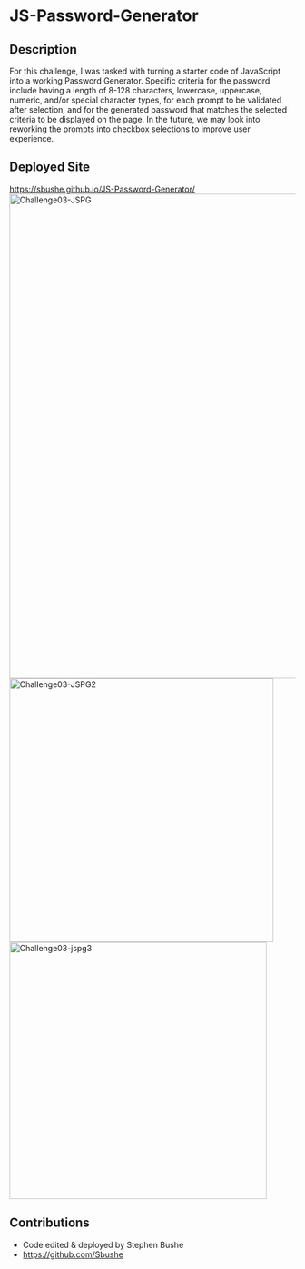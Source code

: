 # JS-Password-Generator

## Description
For this challenge, I was tasked with turning a starter code of JavaScript into a working Password Generator. Specific criteria for the password include having a length of 8-128 characters, lowercase, uppercase, numeric, and/or special character types, for each prompt to be validated after selection, and for the generated password that matches the selected criteria to be displayed on the page. In the future, we may look into reworking the prompts into checkbox selections to improve user experience.

## Deployed Site
https://sbushe.github.io/JS-Password-Generator/
<img width="854" alt="Challenge03-JSPG" src="https://user-images.githubusercontent.com/117788513/230531608-032e7dc6-ba18-4f11-a35d-d6ae662b3daa.png">
<img width="465" alt="Challenge03-JSPG2" src="https://user-images.githubusercontent.com/117788513/230531619-05083d40-b92a-42e1-a68e-c117c99ecda8.png">
<img width="453" alt="Challenge03-jspg3" src="https://user-images.githubusercontent.com/117788513/230531691-1668fd5a-9556-46a8-938d-caa10a9797e6.png">


## Contributions

* Code edited & deployed by Stephen Bushe
* https://github.com/Sbushe
